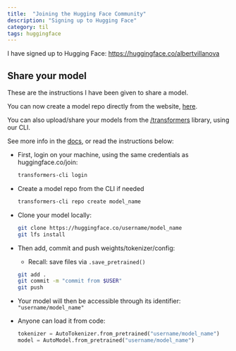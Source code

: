 ```yaml
---
title:  "Joining the Hugging Face Community"
description: "Signing up to Hugging Face"
category: til
tags: huggingface
---
```


I have signed up to Hugging Face: https://huggingface.co/albertvillanova

## Share your model

These are the instructions I have been given to share a model.

You can now create a model repo directly from the website, [here](https://huggingface.co/new).

You can also upload/share your models from the [/transformers](https://github.com/huggingface/transformers) library, using our CLI.

See more info in the [docs](https://huggingface.co/transformers/model_sharing.html), or read the instructions below:

- First, login on your machine, using the same credentials as huggingface.co/join:
  ```sh
  transformers-cli login
  ```

- Create a model repo from the CLI if needed
  ```sh
  transformers-cli repo create model_name
  ```

- Clone your model locally:
  ```sh
  git clone https://huggingface.co/username/model_name
  git lfs install
  ```

- Then add, commit and push weights/tokenizer/config:
  - Recall: save files via `.save_pretrained()`
  ```sh
  git add .
  git commit -m "commit from $USER"
  git push
  ```

- Your model will then be accessible through its identifier: `"username/model_name"`

- Anyone can load it from code:
  ```python
  tokenizer = AutoTokenizer.from_pretrained("username/model_name")
  model = AutoModel.from_pretrained("username/model_name")
  ```
  